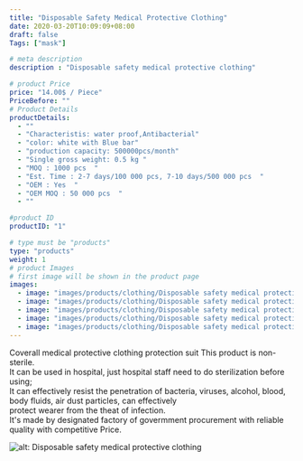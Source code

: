 ```yaml
---
title: "Disposable Safety Medical Protective Clothing"
date: 2020-03-20T10:09:09+08:00
draft: false
Tags: ["mask"]

# meta description
description : "Disposable safety medical protective clothing"

# product Price
price: "14.00$ / Piece"
PriceBefore: ""
# Product Details
productDetails: 
  - ""
  - "Characteristis: water proof,Antibacterial"
  - "color: white with Blue bar"
  - "production capacity: 500000pcs/month"
  - "Single gross weight: 0.5 kg "
  - "MOQ : 1000 pcs  "
  - "Est. Time : 2-7 days/100 000 pcs, 7-10 days/500 000 pcs  "
  - "OEM : Yes  "
  - "OEM MOQ : 50 000 pcs  "
  - ""

#product ID
productID: "1"

# type must be "products"
type: "products"
weight: 1
# product Images
# first image will be shown in the product page
images:
  - image: "images/products/clothing/Disposable safety medical protective clothing 4.jpg"
  - image: "images/products/clothing/Disposable safety medical protective clothing 5.jpg"
  - image: "images/products/clothing/Disposable safety medical protective clothing 1.webp"
  - image: "images/products/clothing/Disposable safety medical protective clothing 2.jpg"
  - image: "images/products/clothing/Disposable safety medical protective clothing 3.webp"  
---
```




Coverall medical protective clothing protection suit
This product is non-sterile.  
  It can be used in hospital, just hospital staff need to do sterilization before using;   
  It can effectively resist the penetration of bacteria, viruses, alcohol, blood, body fluids, air dust particles, can effectively  
protect wearer from the theat of infection.  
  It's made by designated factory of govermment procurement with reliable quality with
competitive Price. 

![alt: Disposable safety medical protective clothing](/images/products/clothing/protective-clothing2.jpg)